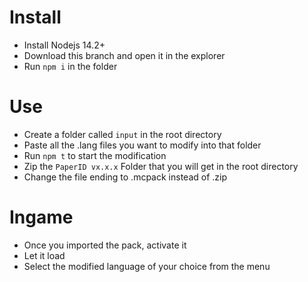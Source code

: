 # Install

- Install Nodejs 14.2+
- Download this branch and open it in the explorer
- Run `npm i` in the folder

# Use

- Create a folder called `input` in the root directory
- Paste all the .lang files you want to modify into that folder
- Run `npm t` to start the modification
- Zip the `PaperID vx.x.x` Folder that you will get in the root directory
- Change the file ending to .mcpack instead of .zip

# Ingame

- Once you imported the pack, activate it
- Let it load
- Select the modified language of your choice from the menu
